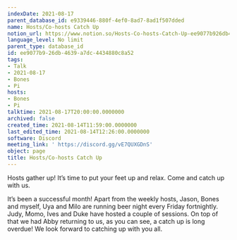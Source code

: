 ```yaml
---
indexDate: 2021-08-17
parent_database_id: e9339446-880f-4ef0-8ad7-8ad1f507dded
name: Hosts/Co-hosts Catch Up
notion_url: https://www.notion.so/Hosts-Co-hosts-Catch-Up-ee9077b926db4639a7dc4434880c8a52
language_level: No limit
parent_type: database_id
id: ee9077b9-26db-4639-a7dc-4434880c8a52
tags:
- Talk
- 2021-08-17
- Bones
- Pi
hosts:
- Bones
- Pi
talktime: 2021-08-17T20:00:00.0000000
archived: false
created_time: 2021-08-14T11:59:00.0000000
last_edited_time: 2021-08-14T12:26:00.0000000
software: Discord
meeting_link: ' https://discord.gg/vE7QUXGDnS'
object: page
title: Hosts/Co-hosts Catch Up
---
```









Hosts gather up! It’s time to put your feet up and relax. Come and catch up with us.

It’s been a successful month! Apart from the weekly hosts, Jason, Bones and myself, Uya and Milo are running beer night every Friday fortnightly. Judy, Momo, Ives and Duke have hosted a couple of sessions. On top of that we had Abby returning to us, as you can see, a catch up is long overdue! We look forward to catching up with you all.

















